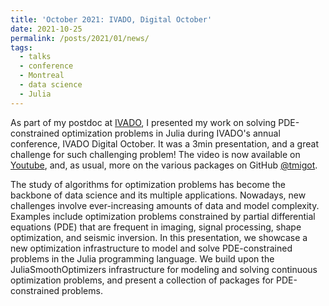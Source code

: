 ```yaml
---
title: 'October 2021: IVADO, Digital October'
date: 2021-10-25
permalink: /posts/2021/01/news/
tags:
  - talks
  - conference
  - Montreal
  - data science
  - Julia
---
```

As part of my postdoc at [IVADO](https://ivado.ca/en/), I presented my work on solving PDE-constrained optimization problems in Julia during IVADO's annual conference, IVADO Digital October.
It was a 3min presentation, and a great challenge for such challenging problem! The video is now available on [Youtube](https://www.youtube.com/watch?v=uMKQTUfGkWw), and, as usual, more on the various packages on GitHub [@tmigot](https://github.com/tmigot).

The study of algorithms for optimization problems has become the backbone of data science and its multiple applications. Nowadays, new challenges involve ever-increasing amounts of data and model complexity. Examples include optimization problems constrained by partial differential equations (PDE) that are frequent in imaging, signal processing, shape optimization, and seismic inversion. In this presentation, we showcase a new optimization infrastructure to model and solve PDE-constrained problems in the Julia programming language. We build upon the JuliaSmoothOptimizers infrastructure for modeling and solving continuous optimization problems, and present a collection of packages for PDE-constrained problems.

